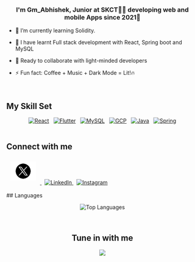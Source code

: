 ### <div align="center">I'm Gm_Abhishek, Junior at SKCT👨‍💻 developing web and mobile Apps since 2021🚀</div>  
  

- 🔭 I’m currently learning Solidity.
  

- 🌱 I have learnt Full stack development with React, Spring boot and MySQL  
  

- 👫 Ready to collaborate with light-minded developers  
  

- ⚡ Fun fact: Coffee + Music + Dark Mode = Lit!🔥
  

<br/>  


## My Skill Set  
<div align="center">  
<a href="https://reactjs.org/" target="_blank"><img style="margin: 10" src="https://profilinator.rishav.dev/skills-assets/react-original-wordmark.svg" alt="React" height="50" /></a> &nbsp;
<a href="https://flutter.dev/" target="_blank"><img style="margin: 10" src="https://profilinator.rishav.dev/skills-assets/flutterio-icon.svg" alt="Flutter" height="50" /></a> &nbsp; 
<a href="https://www.mysql.com/" target="_blank"><img style="margin: 10" src="https://profilinator.rishav.dev/skills-assets/mysql-original-wordmark.svg" alt="MySQL" height="50" /></a>  &nbsp;
<a href="https://cloud.google.com/" target="_blank"><img style="margin: 10" src="https://profilinator.rishav.dev/skills-assets/google_cloud-icon.svg" alt="GCP" height="50" /></a> &nbsp; 
<a href="https://www.java.com/" target="_blank"><img style="margin: 10" src="https://profilinator.rishav.dev/skills-assets/java-original-wordmark.svg" alt="Java" height="50" /></a>  &nbsp;
<a href="https://docs.spring.io/spring-framework/docs/3.0.x/reference/expressions.html#:~:text=The%20Spring%20Expression%20Language%20(SpEL,and%20basic%20string%20templating%20functionality." target="_blank"><img style="margin: 10" src="https://profilinator.rishav.dev/skills-assets/springio-icon.svg" alt="Spring" height="50" /></a>  
</div>  

<br/>  


## Connect with me  
<div align="left">
<a href="https://x.com/Gm_Abhishek_" target="_blank">
<img src="https://github.com/GmAbhishek/GmAbhishek/raw/main/X.svg" height="50" style="margin: 10px;" alt="X SVG" />
</a>&nbsp;

<a href="https://www.linkedin.com/in/gm-abhishek-a39348224" target="_blank">
<img  src="https://www.pngmart.com/files/21/Linkedin-In-Logo-PNG-Isolated-Photos.png"  height="50" margin="10px" alt="LinkedIn"/>
</a>&nbsp;
<a href="https://instagram.com/g.m_a.b.h.i.s.h.e.k" target="_blank">
<img src="https://gmabhishek.github.io/Images/Instagram.png"  height="50" margin="10px" alt="Instagram"/>
</a>  
</div>  

<br/>
## Languages
<p align="center">
  <img src="https://github-readme-stats.vercel.app/api/top-langs/?username=GmAbhishek&theme=holi" alt="Top Languages" />
</p>

<br/>  

## <div align="center">Tune in with me</div>
  
<div align="center">
  <a href="https://open.spotify.com/user/31tb2rg3vnytlj3g4rujpcldwrry?si=c78dc6749d624c85">
    <img src="https://spotify-github-profile.vercel.app/api/view.svg?uid=31tb2rg3vnytlj3g4rujpcldwrry&cover_image=true&theme=novatorem&show_offline=false&background_color=121212&interchange=true&bar_color=53b14f&bar_color_cover=false" />
  </a>
</div>


<br/>  


